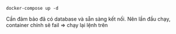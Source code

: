 
```
docker-compose up -d
```

Cần đảm bảo đã có database và sẵn sàng kết nối. Nên lần đầu chạy, container chính sẽ fail =>  chạy lại lệnh trên
